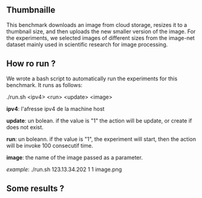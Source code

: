 ## Thumbnaille

This benchmark downloads an image from cloud storage, resizes it to a thumbnail size, and then uploads the new smaller version of the image. For the experiments, we selected images of different sizes from the image-net dataset mainly used in scientific research for image processing. 

## How ro run ? 
We wrote a bash script to automatically run the experiments for this benchmark. It runs as follows:

./run.sh &lt;ipv4&gt; &lt;run&gt; &lt;update&gt; &lt;image&gt; 

**ipv4**: l'afresse ipv4 de la machine host 

**update**: un bolean. if the value is "1" the action will be update, or create if does not exist. 

**run**: un boleann. if the value is "1", the experiment will start, then the action will be invoke 100 consecutif time. 

**image**: the name of the image passed as a parameter. 

*example*: ./run.sh 123.13.34.202 1 1 image.png

## Some results ? 

 